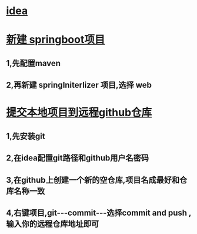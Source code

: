 # [idea](https://github.com/itguang/springboot)

# [新建 springboot项目](http://www.imooc.com/video/13592)

## 1,先配置maven

## 2,再新建 springIniterlizer 项目,选择 web 




# [提交本地项目到远程github仓库](http://www.cnblogs.com/liangzhilin/p/6106090.html)


## 1,先安装git

## 2,在idea配置git路径和github用户名密码

## 3,在github上创建一个新的空仓库,项目名成最好和仓库名称一致

## 4,右键项目,git---commit---选择commit and push ,输入你的远程仓库地址即可












